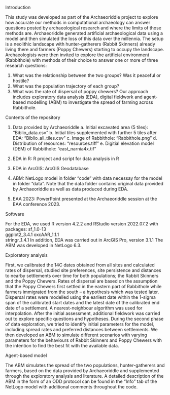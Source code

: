 Introduction 

This study was developed as part of the Archaeoriddle project to explore how accurate our methods in computational archaeology can answer questions posted by archaeological research and where the limits of those methods are. Archaeoriddle generated artificial archaeological data using a model and then simulated the loss of this data over the millennia. The setup is a neolithic landscape with hunter-gatherers (Rabbit Skinners) already living there and farmers (Poppy Chewers) starting to occupy the landscape.
Archaeologists were then invited to explore the artificial environment (Rabbithole) with methods of their choice to answer one or more of three research questions: 
1.	What was the relationship between the two groups? Was it peaceful or hostile?
2.	What was the population trajectory of each group?
3.	What was the rate of dispersal of poppy chewers?
Our approach includes exploratory data analysis (EDA), digital fieldwork and agent-based modelling (ABM) to investigate the spread of farming across Rabbithole. 

Contents of the repository

1.	Data provided by Archaeoriddle
a.	Initial excavated area (5 tiles): “Biblio_data.csv”
b.	Initial tiles supplemented with further 5 tiles after EDA: “Biblio_all_tiles.csv”
c.	Image of Rabbithole: “Rabbithole.png”
d.	Distribution of resources: “resources.tiff”
e.	Digitial elevation model (DEM) of Rabbithole: “east_narnia4x.tif”

2.	EDA in R: R project and script for data analysis in R

3.	EDA in ArcGIS: ArcGIS Geodatabase

4.	ABM: NetLogo model in folder “code” with data necessay for the model in folder “data”. Note that the data folder contains original data provided by Archaeoriddle as well as data produced during EDA. 

5.	EAA 2023: PowerPoint presented at the Archaeoriddle session at the EAA conference 2023.

Software

For the EDA, we used R version 4.2.2 and RStudio version 2022.07.2 with packages:
sf_1.0-13     
ggplot2_3.4.1 
oxcAAR_1.1.1  
stringr_1.4.1
In addition, EDA was carried out in ArcGIS Pro, version 3.1.1
The ABM was developed in NetLogo 6.3.

Exploratory analysis

First, we calibrated the 14C dates obtained from all sites and calculated rates of dispersal, studied site preferences, site persistence and distances to nearby settlements over time for both populations; the Rabbit Skinners and the Poppy Chewers. Rates of dispersal are based on the assumption that the Poppy Chewers first settled in the eastern part of Rabbithole while farmers immigrated from the south – a hypothesis which was tested later. Dispersal rates were modelled using the earliest date within the 1-sigma span of the calibrated start dates and the latest date of the calibrated end date of a settlement. A nearest-neighbour algorithm was used for interpolation. 
After the initial assessment, additional fieldwork was carried out to explore specific questions and hypotheses. During the second phase of data exploration, we tried to identify initial parameters for the model, including spread rates and preferred distances between settlements. We then developed an ABM to simulate different scenarios with varying parameters for the behaviours of Rabbit Skinners and Poppy Chewers with the intention to find the best fit with the available data.
 

Agent-based model

The ABM simulates the spread of the two populations, hunter-gatherers and farmers, based on the data provided by Archaeoriddle and supplemented through the exploratory analysis and literature. 
A detailed description of the ABM in the form of an ODD protocol can be found in the “Info” tab of the NetLogo model with additional comments throughout the code. 


